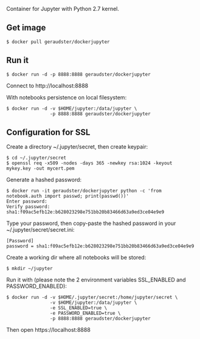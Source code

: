 Container for Jupyter with Python 2.7 kernel.

## Get image

    $ docker pull geraudster/dockerjupyter

## Run it

    $ docker run -d -p 8888:8888 geraudster/dockerjupyter

Connect to http://localhost:8888

With notebooks persistence on local filesystem:

    $ docker run -d -v $HOME/jupyter:/data/jupyter \
                    -p 8888:8888 geraudster/dockerjupyter

## Configuration for SSL

Create a directory ~/.jupyter/secret, then create keypair:

    $ cd ~/.jupyter/secret
    $ openssl req -x509 -nodes -days 365 -newkey rsa:1024 -keyout mykey.key -out mycert.pem

Generate a hashed password:

    $ docker run -it geraudster/dockerjupyter python -c 'from notebook.auth import passwd; print(passwd())'
    Enter password:
    Verify password:
    sha1:f09ac5efb12e:b628023298e751bb20b83466d63a9ed3ce04e9e9

Type your password, then copy-paste the hashed password in your ~/.jupyter/secret/secret.ini:

    [Password]
    password = sha1:f09ac5efb12e:b628023298e751bb20b83466d63a9ed3ce04e9e9

Create a working dir where all notebooks will be stored:

    $ mkdir ~/jupyter

Run it with (please note the 2 environment variables SSL_ENABLED and PASSWORD_ENABLED):

    $ docker run -d -v $HOME/.jupyter/secret:/home/jupyter/secret \
                    -v $HOME/jupyter:/data/jupyter \
                    -e SSL_ENABLED=true \
                    -e PASSWORD_ENABLED=true \
                    -p 8888:8888 geraudster/dockerjupyter

Then open https://localhost:8888

